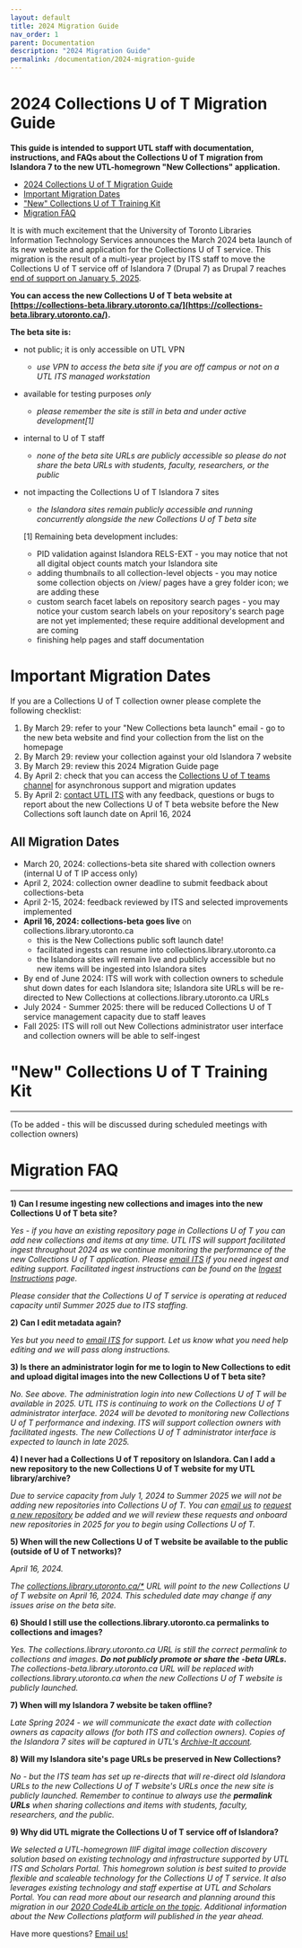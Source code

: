 ```yaml
---
layout: default
title: 2024 Migration Guide
nav_order: 1
parent: Documentation
description: "2024 Migration Guide"
permalink: /documentation/2024-migration-guide
---
```


# 2024 Collections U of T Migration Guide


**This guide is intended to support UTL staff with documentation, instructions, and FAQs about the Collections U of T migration from Islandora 7 to the new UTL-homegrown "New Collections" application.**


* [2024 Collections U of T Migration Guide](#2024-collections-u-of-t-migration-guide)
* [Important Migration Dates](#important-migration-dates)
* ["New" Collections U of T Training Kit](#new-collections-u-of-t-training-kit)
* [Migration FAQ](#migration-faq)



It is with much excitement that the University of Toronto Libraries Information Technology Services announces the March 2024 beta launch of its new website and application for the Collections U of T service. This migration is the result of a multi-year project by ITS staff to move the Collections U of T service off of Islandora 7 (Drupal 7) as Drupal 7 reaches [end of support on January 5, 2025](https://www.drupal.org/about/drupal-7/d7eol/partners?gad_source=1&gclid=CjwKCAiA_tuuBhAUEiwAvxkgTpcqWPPQRldzo2woWqXjQGdC9r5TTSbAuycGH45nlNF-2FpSv2Iv9xoCsB8QAvD_BwE).

**You can access the new Collections U of T beta website at [https://collections-beta.library.utoronto.ca/](https://collections-beta.library.utoronto.ca/).**

**The beta site is:**
* not public; it is only accessible on UTL VPN
  * _use VPN to access the beta site if you are off campus or not on a UTL ITS managed workstation_
* available for testing purposes _only_
  * _please remember the site is still in beta and under active development[1]_
* internal to U of T staff
  * _none of the beta site URLs are publicly accessible so please do not share the beta URLs with students, faculty, researchers, or the public_
* not impacting the Collections U of T Islandora 7 sites
  * _the Islandora sites remain publicly accessible and running concurrently alongside the new Collections U of T beta site_

  [1] Remaining beta development includes:
  * PID validation against Islandora RELS-EXT - you may notice that not all digital object counts match your Islandora site
  * adding thumbnails to all collection-level objects - you may notice some collection objects on /view/ pages have a grey folder icon; we are adding these
  * custom search facet labels on repository search pages - you may notice your custom search labels on your repository's search page are not yet implemented; these require additional development and are coming
  * finishing help pages and staff documentation
 

# Important Migration Dates

If you are a Collections U of T collection owner please complete the following checklist:

1. By March 29: refer to your "New Collections beta launch" email - go to the new beta website and find your collection from the list on the homepage
2. By March 29: review your collection against your old Islandora 7 website
3. By March 29: review this 2024 Migration Guide page
4. By April 2: check that you can access the [Collections U of T teams channel](https://teams.microsoft.com/l/team/19%3a6Gi_nOUv02tuKON6QI8HeJcsTDw5PEhxhbJ_qPafHa41%40thread.tacv2/conversations?groupId=2151c2c7-2063-412d-8ebf-de2c9f809003&tenantId=78aac226-2f03-4b4d-9037-b46d56c55210) for asynchronous support and migration updates
5. By April 2: [contact UTL ITS]((mailto:digitalinitiatives@library.utoronto.ca)) with any feedback, questions or bugs to report about the new Collections U of T beta website before the New Collections soft launch date on April 16, 2024


## All Migration Dates

* March 20, 2024: collections-beta site shared with collection owners (internal U of T IP access only)
* April 2, 2024: collection owner deadline to submit feedback about collections-beta
* April 2-15, 2024: feedback reviewed by ITS and selected improvements implemented
* **April 16, 2024: collections-beta goes live** on collections.library.utoronto.ca
  * this is the New Collections public soft launch date!
  * facilitated ingests can resume into collections.library.utoronto.ca
  * the Islandora sites will remain live and publicly accessible but no new items will be ingested into Islandora sites
* By end of June 2024: ITS will work with collection owners to schedule shut down dates for each Islandora site; Islandora site URLs will be re-directed to New Collections at collections.library.utoronto.ca URLs
* July 2024 - Summer 2025: there will be reduced Collections U of T service management capacity due to staff leaves
* Fall 2025: ITS will roll out New Collections administrator user interface and collection owners will be able to self-ingest


# "New" Collections U of T Training Kit
--------
(To be added - this will be discussed during scheduled meetings with collection owners)      


# Migration FAQ
--------

**1) Can I resume ingesting new collections and images into the new Collections U of T beta site?**

_Yes - if you have an existing repository page in Collections U of T you can add new collections and items at any time. UTL ITS will support facilitated ingest throughout 2024 as we continue monitoring the performance of the new Collections U of T application. Please [email ITS](mailto:digitalinitiatives@library.utoronto.ca) if you need ingest and editing support. Facilitated ingest instructions can be found on the [Ingest Instructions](https://utlib.github.io/collections-uoft/documentation/ingest-instructions) page._

_Please consider that the Collections U of T service is operating at reduced capacity until Summer 2025 due to ITS staffing._

**2) Can I edit metadata again?**

_Yes but you need to [email ITS](mailto:digitalinitiatives@library.utoronto.ca) for support. Let us know what you need help editing and we will pass along instructions._

**3) Is there an administrator login for me to login to New Collections to edit and upload digital images into the new Collections U of T beta site?**

_No. See above. The administration login into new Collections U of T will be available in *2025*. UTL ITS is continuing to work on the Collections U of T administrator interface. 2024 will be devoted to monitoring new Collections U of T performance and indexing. ITS will support collection owners with facilitated ingests. The new Collections U of T administrator interface is expected to launch in late *2025*._ 

**4) I never had a Collections U of T repository on Islandora. Can I add a new repository to the new Collections U of T website for my UTL library/archive?**

_Due to service capacity from July 1, 2024 to Summer 2025 we will not be adding new repositories into Collections U of T. You can [email us](mailto:digitalinitiatives@library.utoronto.ca) to [request a new repository](https://utlib.github.io/collections-uoft/documentation/adding-new-collections) be added and we will review these requests and onboard new repositories in 2025 for you to begin using Collections U of T._

**5) When will the new Collections U of T website be available to the public (outside of U of T networks)?**    

_April 16, 2024._

_The [collections.library.utoronto.ca/*](https://collections.library.utoronto.ca/) URL will point to the new Collections U of T website on April 16, 2024. This scheduled date may change if any issues arise on the beta site._

**6) Should I still use the collections.library.utoronto.ca permalinks to collections and images?**

_Yes. The collections.library.utoronto.ca URL is still the correct permalink to collections and images. **Do not publicly promote or share the -beta URLs.** The collections-beta.library.utoronto.ca URL will be replaced with collections.library.utoronto.ca when the new Collections U of T website is publicly launched._

**7) When will my Islandora 7 website be taken offline?**

_Late Spring 2024 - we will communicate the exact date with collection owners as capacity allows (for both ITS and collection owners). Copies of the Islandora 7 sites will be captured in UTL's [Archive-It account](https://archive-it.org/collections/6473)._

**8) Will my Islandora site's page URLs be preserved in New Collections?**

_No - but the ITS team has set up re-directs that will re-direct old Islandora URLs to the new Collections U of T website's URLs once the new site is publicly launched. Remember to continue to always use the **permalink URLs** when sharing collections and items with students, faculty, researchers, and the public._

**9) Why did UTL migrate the Collections U of T service off of Islandora?**

_We selected a UTL-homegrown IIIF digital image collection discovery solution based on existing technology and infrastructure supported by UTL ITS and Scholars Portal. This homegrown solution is best suited to provide flexible and scaleable technology for the Collections U of T service. It also leverages existing technology and staff expertise at UTL and Scholars Portal. You can read more about our research and planning around this migration in our [2020 Code4Lib article on the topic](https://journal.code4lib.org/articles/15000). Additional information about the New Collections platform will published in the year ahead._

Have more questions? [Email us!](mailto:digitalinitiatives@library.utoronto.ca)  
